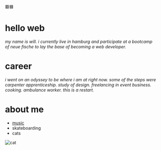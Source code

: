 🟥:blue_square:
# hello web

_my name is will. i currently live in hamburg and participate at a bootcamp of neue fische to lay the base of becoming a web developer._

# career

_i went on an odyssey to be where i am at right now. some of the steps were carpenter apprenticeship. study of design. freelancing in event business. cooking. ambulance worker. this is a restart._  

# about me

- [music](https://ryloth.bandcamp.com)
- skateboarding
- cats

![cat](https://media.giphy.com/media/mlvseq9yvZhba/giphy.gif)

